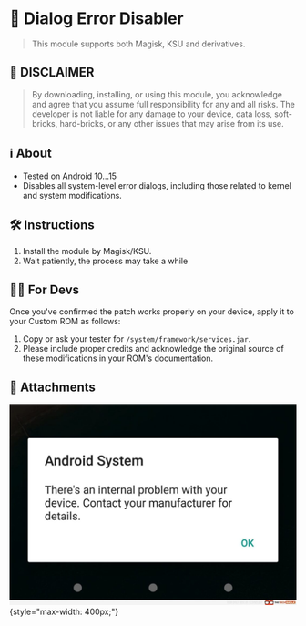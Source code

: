 # 🛑 Dialog Error Disabler
> This module supports both Magisk, KSU and derivatives.

## 🚨 DISCLAIMER
> By downloading, installing, or using this module, you acknowledge and agree that you assume full responsibility for any and all risks. The developer is not liable for any damage to your device, data loss, soft-bricks, hard-bricks, or any other issues that may arise from its use.

## ℹ️ About
* Tested on Android 10...15
* Disables all system-level error dialogs, including those related to kernel and system modifications.

## 🛠️ Instructions
1. Install the module by Magisk/KSU.
2. Wait patiently, the process may take a while

## 👨‍💻 For Devs
Once you've confirmed the patch works properly on your device, apply it to your Custom ROM as follows:

1. Copy or ask your tester for `/system/framework/services.jar`.
2. Please include proper credits and acknowledge the original source of these modifications in your ROM's documentation.

## 📎 Attachments
![dialogerror](https://raw.githubusercontent.com/BlassGO/LetsGO_request/main/contents/android-projects/launch/devs//Dialog_Error_Disabler/images/dialog.png){style="max-width: 400px;"}